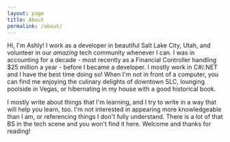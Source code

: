 ```yaml
---
layout: page
title: About
permalink: /about/
---
```


Hi, I'm Ashly!
I work as a developer in beautiful Salt Lake City, Utah, and volunteer in our _amazing_ tech community whenever I can. I was in accounting for a decade - most recently as a Financial Controller handling \$25 million a year - before I became a developer. I mostly work in C#/.NET and I have the best time doing so! When I'm not in front of a computer, you can find me enjoying the culinary delights of downtown SLC, lounging poolside in Vegas, or hibernating in my house with a good historical book.

I mostly write about things that I'm learning, and I try to write in a way that will help you learn, too. I'm not interested in appearing more knowledgeable than I am, or referencing things I don't fully understand. There is a lot of that BS in the tech scene and you won't find it here. Welcome and thanks for reading!
